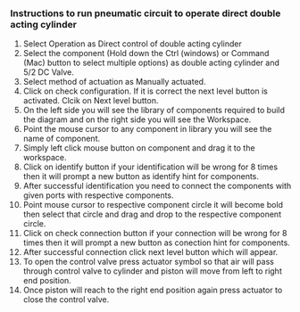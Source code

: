 ### Instructions to run pneumatic circuit to operate direct double acting cylinder
1) Select Operation as Direct control of double acting cylinder
2) Select the component (Hold down the Ctrl (windows) or Command (Mac) button to select multiple options) as double acting cylinder and 5/2 DC Valve.
3) Select method of actuation as Manually actuated.
4) Click on check configuration. If it is correct the next level button is activated. Clcik on Next level button. 
5) On the left side you will see the library of components required to build the diagram and on the right side you will see the Workspace.
6) Point the mouse cursor to any component in library you will see the name of component.
7) Simply left click mouse button on component and drag it to the workspace.
8) Click on identify button if your identification will be wrong for 8 times then it will prompt a new button as identify hint for components.
9) After successful identification you need to connect the components with given ports with respective components.
10) Point mouse cursor to respective component circle it will become bold then select that circle and drag and drop to the respective component circle.
11) Click on check connection button if your connection will be wrong for 8 times then it will prompt a new button as conection hint for components.
12) After successful connection click next level button which will appear.
13) To open the control valve press actuator symbol so that air will pass through control valve to cylinder and piston will move from left to right end position.
14) Once piston will reach to the right end position again press actuator to close the control valve.